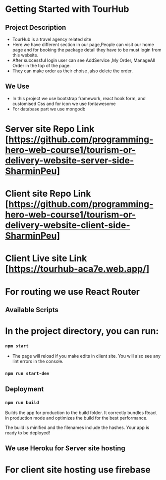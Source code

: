 # Getting Started with TourHub

## Project Description
* TourHub is a travel agency related site
* Here we have different section in our page,People can visit our home page and for booking the package detail they have to be must login from this website.
* After successful login user can see AddService ,My Order, ManageAll Order in the top of the page.
* They can make order as their choise ,also delete the order.
## We Use 

* In this project we use bootstrap framework, react hook form, and customised Css and for icon we use fontawesome
* For database part we use mongodb


<!-- # server Live site Link [https://we-care-healthcare.netlify.app/] -->
# Server site Repo Link [https://github.com/programming-hero-web-course1/tourism-or-delivery-website-server-side-SharminPeu]
# Client site Repo Link [https://github.com/programming-hero-web-course1/tourism-or-delivery-website-client-side-SharminPeu]
# Client Live site Link [https://tourhub-aca7e.web.app/]


# For routing we use React Router

## Available Scripts

# In the project directory, you can run:

### `npm start`
* The page will reload if you make edits in client site.
You will also see any lint errors in the console.
### `npm run start-dev`

## Deployment

### ` npm run build `
Builds the app for production to the build folder.
It correctly bundles React in production mode and optimizes the build for the best performance.

The build is minified and the filenames include the hashes.
Your app is ready to be deployed!
 ## We use Heroku for Server site hosting
 # For client site hosting use firebase 

